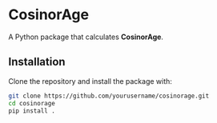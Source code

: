 # CosinorAge 

A Python package that calculates **CosinorAge**.

## Installation

Clone the repository and install the package with:

```bash
git clone https://github.com/yourusername/cosinorage.git
cd cosinorage
pip install .